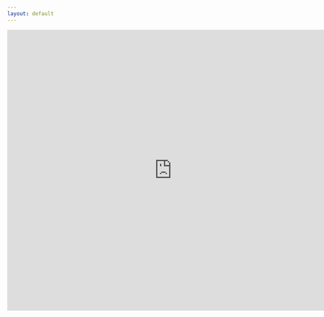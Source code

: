 ```yaml
---
layout: default
---
```


<iframe src="https://docs.google.com/forms/d/1xsDvfQtOGw72SODaU4ztV6vE7sWRPcUX_loZQoqLBz4/viewform?embedded=true" width="760" height="648" frameborder="0" marginheight="0" marginwidth="0">Loading...</iframe>

